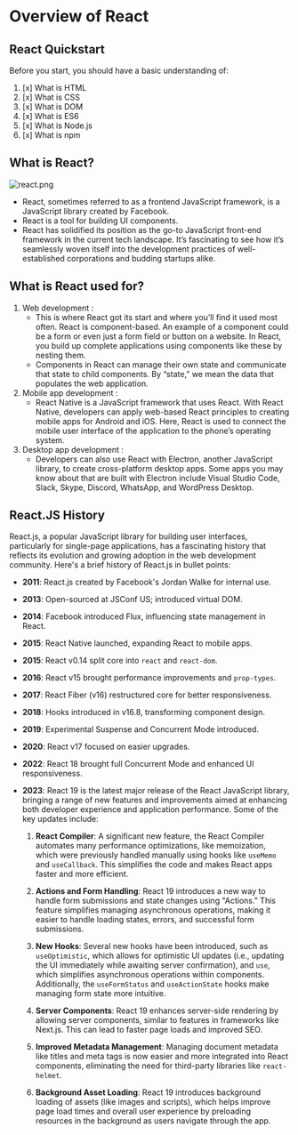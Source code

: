 # Overview of React

## React Quickstart

Before you start, you should have a basic understanding of:

1. [x] What is HTML
2. [x] What is CSS
3. [x] What is DOM
4. [x] What is ES6
5. [x] What is Node.js
6. [x] What is npm

## What is React?
![react.png](react.png)

- React, sometimes referred to as a frontend JavaScript framework, is a JavaScript library created by Facebook.
- React is a tool for building UI components.
- React has solidified its position as the go-to JavaScript front-end framework in the current tech landscape. It’s fascinating to see how it’s seamlessly woven itself into the development practices of well-established corporations and budding startups alike.

## What is React used for?

1. Web development : 
   - This is where React got its start and where you’ll find it used most often. React is component-based. An example of a component could be a form or even just a form field or button on a website. In React, you build up complete applications using components like these by nesting them.
   - Components in React can manage their own state and communicate that state to child components. By “state,” we mean the data that populates the web application.
2. Mobile app development :
   - React Native is a JavaScript framework that uses React. With React Native, developers can apply web-based React principles to creating mobile apps for Android and iOS. Here, React is used to connect the mobile user interface of the application to the phone’s operating system.
3. Desktop app development : 
   - Developers can also use React with Electron, another JavaScript library, to create cross-platform desktop apps. Some apps you may know about that are built with Electron include Visual Studio Code, Slack, Skype, Discord, WhatsApp, and WordPress Desktop.

## React.JS History

React.js, a popular JavaScript library for building user interfaces, particularly for single-page applications, has a fascinating history that reflects its evolution and growing adoption in the web development community. Here's a brief history of React.js in bullet points:

- **2011**: React.js created by Facebook's Jordan Walke for internal use.
- **2013**: Open-sourced at JSConf US; introduced virtual DOM.
- **2014**: Facebook introduced Flux, influencing state management in React.
- **2015**: React Native launched, expanding React to mobile apps.
- **2015**: React v0.14 split core into `react` and `react-dom`.
- **2016**: React v15 brought performance improvements and `prop-types`.
- **2017**: React Fiber (v16) restructured core for better responsiveness.
- **2018**: Hooks introduced in v16.8, transforming component design.
- **2019**: Experimental Suspense and Concurrent Mode introduced.
- **2020**: React v17 focused on easier upgrades.
- **2022**: React 18 brought full Concurrent Mode and enhanced UI responsiveness.
- **2023**: React 19 is the latest major release of the React JavaScript library, bringing a range of new features and improvements aimed at enhancing both developer experience and application performance. Some of the key updates include:

     1. **React Compiler**: A significant new feature, the React Compiler automates many performance optimizations, like memoization, which were previously handled manually using hooks like `useMemo` and `useCallback`. This simplifies the code and makes React apps faster and more efficient.

     2. **Actions and Form Handling**: React 19 introduces a new way to handle form submissions and state changes using "Actions." This feature simplifies managing asynchronous operations, making it easier to handle loading states, errors, and successful form submissions.

     3. **New Hooks**: Several new hooks have been introduced, such as `useOptimistic`, which allows for optimistic UI updates (i.e., updating the UI immediately while awaiting server confirmation), and `use`, which simplifies asynchronous operations within components. Additionally, the `useFormStatus` and `useActionState` hooks make managing form state more intuitive.

     4. **Server Components**: React 19 enhances server-side rendering by allowing server components, similar to features in frameworks like Next.js. This can lead to faster page loads and improved SEO.

     5. **Improved Metadata Management**: Managing document metadata like titles and meta tags is now easier and more integrated into React components, eliminating the need for third-party libraries like `react-helmet`.

     6. **Background Asset Loading**: React 19 introduces background loading of assets (like images and scripts), which helps improve page load times and overall user experience by preloading resources in the background as users navigate through the app.